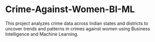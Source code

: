 # Crime-Against-Women-BI-ML
This project analyzes crime data across Indian states and districts to uncover trends and patterns in crimes against women using Business Intelligence and Machine Learning.
